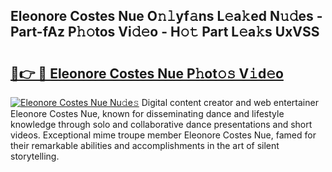 ## Eleonore Costes Nue O𝚗𝚕yf𝚊ns L𝚎a𝚔ed N𝚞𝚍es - Part-fAz P𝚑𝚘tos Vi𝚍𝚎o - H𝚘𝚝 Part L𝚎a𝚔s UxVSS

# <h2><a href="http://kf53kr1.oniu.top/?m=Eleonore+Costes+Nue">🔗👉 🔴 Eleonore Costes Nue P𝚑ot𝚘𝚜 V𝚒d𝚎o</a></h2>

[![Eleonore Costes Nue Nu𝚍e𝚜](https://i.imgur.com/0qMVB7G.gif)](http://kf53kr1.oniu.top/?m=Eleonore+Costes+Nue)
Digital content creator and web entertainer Eleonore Costes Nue, known for disseminating dance and lifestyle knowledge through solo and collaborative dance presentations and short videos. Exceptional mime troupe member Eleonore Costes Nue, famed for their remarkable abilities and accomplishments in the art of silent storytelling.  
